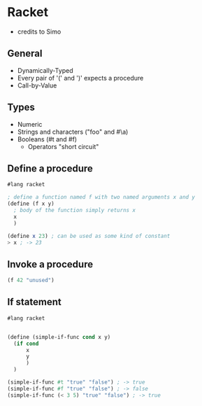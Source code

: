 # Racket
- credits to Simo

## General
- Dynamically-Typed
- Every pair of '(' and ')' expects a procedure
- Call-by-Value

## Types
- Numeric
- Strings and characters ("foo" and #\a)
- Booleans (#t and #f)
  - Operators "short circuit"

## Define a procedure
```scheme
#lang racket

; define a function named f with two named arguments x and y
(define (f x y)
  ; body of the function simply returns x
  x
  )

(define x 23) ; can be used as some kind of constant
> x ; -> 23
```

## Invoke a procedure
```scheme
(f 42 "unused")
```

## If statement
```scheme
#lang racket


(define (simple-if-func cond x y)
  (if cond
      x
      y
      )
  )

(simple-if-func #t "true" "false") ; -> true
(simple-if-func #f "true" "false") ; -> false
(simple-if-func (< 3 5) "true" "false") ; -> true
```